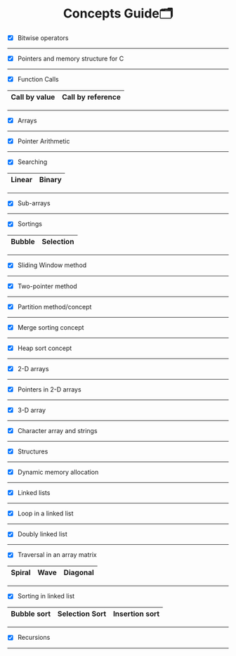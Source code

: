  <h1 align="center"> Concepts Guide🗂️ </h1>  
 
  - [x] Bitwise operators
 ----
 
  - [x] Pointers and memory structure for C
 ----
 
  - [x] Function Calls

Call by value|Call by reference
|----|----|

 ----
 
  - [x] Arrays
 ----
 
 - [x] Pointer Arithmetic
 ----
 
 - [x] Searching


 |Linear|Binary|
|----|---|

 ----
 
- [x] Sub-arrays
 ----
 
- [x] Sortings

Bubble|Selection|
|----|---|

 ----
 
 - [x] Sliding Window method
 ----
 
 - [x] Two-pointer method
 ----
 
 - [x] Partition method/concept
 ----
 
 - [x] Merge sorting concept
 ----
 
 - [x] Heap sort concept
 ----
 
 - [x] 2-D arrays
 ----
 
 - [x] Pointers in 2-D arrays
 ----
 
 - [x] 3-D array
 ----
 
 - [x] Character array and strings
 ----
 
 - [x] Structures
 ----
 
 - [x] Dynamic memory allocation
 ----
 
 - [x] Linked lists
 ----
 
 - [x] Loop in a linked list
 ----
 
 - [x] Doubly linked list
 ----
 
 - [x] Traversal in an array matrix

|Spiral|Wave|Diagonal
 |----|----|----|
 
 ----
 
 - [x] Sorting in linked list
 
 | Bubble sort| Selection Sort| Insertion sort
 |----|----|----|
 
 ----
 
  - [x] Recursions
----
